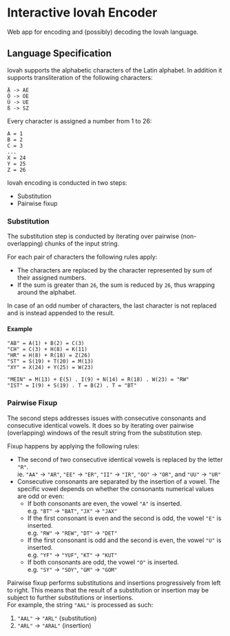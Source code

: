 # Interactive Iovah Encoder

Web app for encoding and (possibly) decoding the Iovah language.

## Language Specification

Iovah supports the alphabetic characters of the Latin alphabet. In addition it
supports transliteration of the following characters:

```text
Ä -> AE
Ö -> OE
Ü -> UE
ß -> SZ
```

Every character is assigned a number from 1 to 26:

```text
A = 1
B = 2
C = 3
...
X = 24
Y = 25
Z = 26
```

Iovah encoding is conducted in two steps:

- Substitution
- Pairwise fixup

### Substitution

The substitution step is conducted by iterating over pairwise (non-overlapping)
chunks of the input string.

For each pair of characters the following rules apply:

- The characters are replaced by the character represented by sum of their
  assigned numbers.
- If the sum is greater than `26`, the sum is reduced by `26`, thus wrapping
  around the alphabet.

In case of an odd number of characters, the last character is not replaced and
is instead appended to the result.

#### Example

```text
"AB" = A(1) + B(2) = C(3)
"CH" = C(3) + H(8) = K(11)
"HR" = H(8) + R(18) = Z(26)
"ST" = S(19) + T(20) = M(13)
"XY" = X(24) + Y(25) = W(23)

"MEIN" = M(13) + E(5) . I(9) + N(14) = R(18) . W(23) = "RW"
"IST" = I(9) + S(19) . T = B(2) . T = "BT"
```

### Pairwise Fixup

The second steps addresses issues with consecutive consonants and consecutive
identical vowels. It does so by iterating over pairwise (overlapping) windows of
the result string from the substitution step.

Fixup happens by applying the following rules:

- The second of two consecutive identical vowels is replaced by the letter
  `"R"`.\
  ie. `"AA"` -> `"AR"`, `"EE"` -> `"ER"`, `"II"` -> `"IR"`, `"OO"` -> `"OR"`,
  and `"UU"` -> `"UR"`
- Consecutive consonants are separated by the insertion of a vowel. The specific
  vowel depends on whether the consonants numerical values are odd or even:
  - If both consonants are even, the vowel `"A"` is inserted.\
    e.g. `"BT"` -> `"BAT"`, `"JX"` -> `"JAX"`
  - If the first consonant is even and the second is odd, the vowel `"E"` is
    inserted.\
    e.g. `"RW"` -> `"REW"`, `"DT"` -> `"DET"`
  - If the first consonant is odd and the second is even, the vowel `"U"` is
    inserted.\
    e.g. `"YF"` -> `"YUF"`, `"KT"` -> `"KUT"`
  - If both consonants are odd, the vowel `"O"` is inserted.\
    e.g. `"SY"` -> `"SOY"`, `"GM"` -> `"GOM"`

Pairwise fixup performs substitutions and insertions progressively from left to
right. This means that the result of a substitution or insertion may be subject
to further substitutions or insertions.\
For example, the string `"AAL"` is processed as such:

1. `"AAL"` -> `"ARL"` (substitution)
2. `"ARL"` -> `"ARAL"` (insertion)
